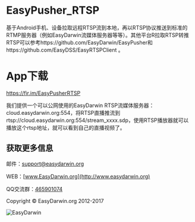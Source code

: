 # EasyPusher_RTSP
基于Android手机、设备拉取远程RTSP流到本地，再以RTSP协议推送到标准的RTMP服务器（例如EasyDarwin流媒体服务器等等）。其他平台R拉取RTSP转推RTSP可以参考https://github.com/EasyDarwin/EasyPusher和https://github.com/EasyDSS/EasyRTSPClient 。

# App下载
https://fir.im/EasyPusherRTSP

我们提供一个可以公网使用的EasyDarwin RTSP流媒体服务器：cloud.easydarwin.org:554，将RTSP直播推流到rtsp://cloud.easydarwin.org:554/stream_xxxx.sdp，使用RTSP播放器就可以播放这个rtsp地址，就可以看到自己的直播视频了。

## 获取更多信息 ##

邮件：[support@easydarwin.org](mailto:support@easydarwin.org) 

WEB：[www.EasyDarwin.org](http://www.easydarwin.org)

QQ交流群：[465901074](https://jq.qq.com/?_wv=1027&k=5xD0XzG)

Copyright &copy; EasyDarwin.org 2012-2017

![EasyDarwin](http://www.easydarwin.org/skin/easydarwin/images/wx_qrcode.jpg)
